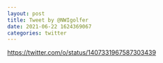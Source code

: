 ```yaml
--- 
layout: post 
title: Tweet by @NWIgolfer 
date: 2021-06-22 1624369067 
categories: twitter 
--- 
```

https://twitter.com/o/status/1407331967587303439